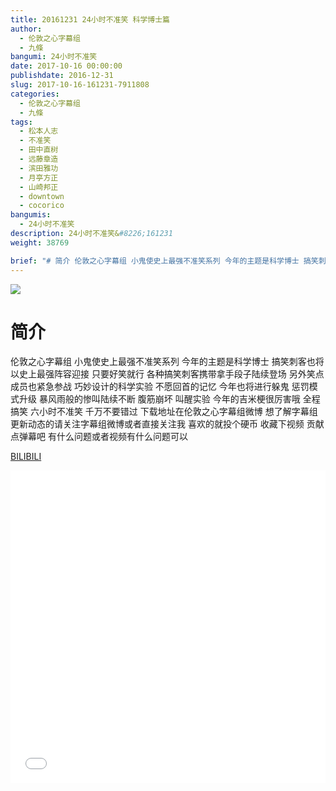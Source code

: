 ```yaml
---
title: 20161231 24小时不准笑 科学博士篇
author: 
  - 伦敦之心字幕组
  - 九條
bangumi: 24小时不准笑
date: 2017-10-16 00:00:00
publishdate: 2016-12-31
slug: 2017-10-16-161231-7911808
categories: 
  - 伦敦之心字幕组
  - 九條
tags: 
  - 松本人志
  - 不准笑
  - 田中直树
  - 远藤章造
  - 滨田雅功
  - 月亭方正
  - 山崎邦正
  - downtown
  - cocorico
bangumis: 
  - 24小时不准笑
description: 24小时不准笑&#8226;161231
weight: 38769

brief: "# 简介 伦敦之心字幕组 小鬼使史上最强不准笑系列 今年的主题是科学博士 搞笑刺客也将以史上最强阵容迎接 只要好笑就行 各种搞笑刺客携带拿手段子陆续登场 另外笑点成员也紧急参战 巧妙设计的科学实验 不愿回首的记忆 今年也将进行躲鬼 惩罚模式升级 暴风雨般的惨叫陆续不断 腹筋崩坏 叫醒实验 今年的吉米梗很厉害哦 全程搞笑 六小时不准笑 千万不要错过 下载地址在伦敦之心字幕组微博 想了解字幕组更新动态的请关注字幕组微博或者直接关注我 喜欢的就投个硬币 收藏下视频 贡献点弹幕吧 有什么问题或者视频有什么问题可以"
---
```


![](https://i.imgur.com/Bm5SHCE.jpg)

# 简介  
伦敦之心字幕组 小鬼使史上最强不准笑系列 今年的主题是科学博士 搞笑刺客也将以史上最强阵容迎接 只要好笑就行 各种搞笑刺客携带拿手段子陆续登场 另外笑点成员也紧急参战 巧妙设计的科学实验 不愿回首的记忆 今年也将进行躲鬼 惩罚模式升级 暴风雨般的惨叫陆续不断 腹筋崩坏 叫醒实验 今年的吉米梗很厉害哦 全程搞笑 六小时不准笑 千万不要错过 下载地址在伦敦之心字幕组微博 想了解字幕组更新动态的请关注字幕组微博或者直接关注我 喜欢的就投个硬币 收藏下视频 贡献点弹幕吧
有什么问题或者视频有什么问题可以

  [BILIBILI](https://www.bilibili.com/video/av7911808/)


<div class="vcontainer">  <iframe class='video' src="//www.bilibili.com/blackboard/player.html?aid=7911808" width="100%" height="500" frameborder="0" allowfullscreen="allowfullscreen"></iframe></div>

